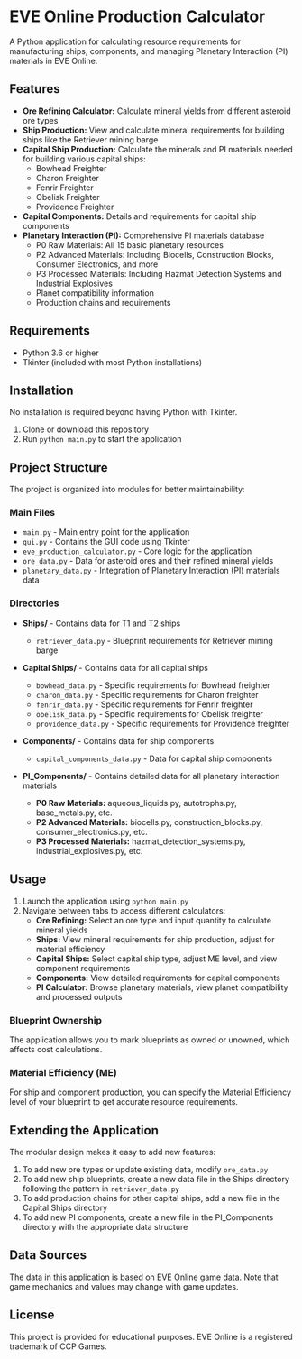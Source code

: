 # EVE Online Production Calculator

A Python application for calculating resource requirements for manufacturing ships, components, and managing Planetary Interaction (PI) materials in EVE Online.

## Features

- **Ore Refining Calculator:** Calculate mineral yields from different asteroid ore types
- **Ship Production:** View and calculate mineral requirements for building ships like the Retriever mining barge
- **Capital Ship Production:** Calculate the minerals and PI materials needed for building various capital ships:
  - Bowhead Freighter
  - Charon Freighter
  - Fenrir Freighter
  - Obelisk Freighter
  - Providence Freighter
- **Capital Components:** Details and requirements for capital ship components
- **Planetary Interaction (PI):** Comprehensive PI materials database
  - P0 Raw Materials: All 15 basic planetary resources
  - P2 Advanced Materials: Including Biocells, Construction Blocks, Consumer Electronics, and more
  - P3 Processed Materials: Including Hazmat Detection Systems and Industrial Explosives
  - Planet compatibility information
  - Production chains and requirements

## Requirements

- Python 3.6 or higher
- Tkinter (included with most Python installations)

## Installation

No installation is required beyond having Python with Tkinter.

1. Clone or download this repository
2. Run `python main.py` to start the application

## Project Structure

The project is organized into modules for better maintainability:

### Main Files
- `main.py` - Main entry point for the application
- `gui.py` - Contains the GUI code using Tkinter
- `eve_production_calculator.py` - Core logic for the application
- `ore_data.py` - Data for asteroid ores and their refined mineral yields
- `planetary_data.py` - Integration of Planetary Interaction (PI) materials data

### Directories
- **Ships/** - Contains data for T1 and T2 ships
  - `retriever_data.py` - Blueprint requirements for Retriever mining barge
  
- **Capital Ships/** - Contains data for all capital ships
  - `bowhead_data.py` - Specific requirements for Bowhead freighter
  - `charon_data.py` - Specific requirements for Charon freighter
  - `fenrir_data.py` - Specific requirements for Fenrir freighter
  - `obelisk_data.py` - Specific requirements for Obelisk freighter
  - `providence_data.py` - Specific requirements for Providence freighter
  
- **Components/** - Contains data for ship components
  - `capital_components_data.py` - Data for capital ship components
  
- **PI_Components/** - Contains detailed data for all planetary interaction materials
  - **P0 Raw Materials:** aqueous_liquids.py, autotrophs.py, base_metals.py, etc.
  - **P2 Advanced Materials:** biocells.py, construction_blocks.py, consumer_electronics.py, etc.
  - **P3 Processed Materials:** hazmat_detection_systems.py, industrial_explosives.py, etc.

## Usage

1. Launch the application using `python main.py`
2. Navigate between tabs to access different calculators:
   - **Ore Refining:** Select an ore type and input quantity to calculate mineral yields
   - **Ships:** View mineral requirements for ship production, adjust for material efficiency
   - **Capital Ships:** Select capital ship type, adjust ME level, and view component requirements
   - **Components:** View detailed requirements for capital components
   - **PI Calculator:** Browse planetary materials, view planet compatibility and processed outputs

### Blueprint Ownership
The application allows you to mark blueprints as owned or unowned, which affects cost calculations.

### Material Efficiency (ME)
For ship and component production, you can specify the Material Efficiency level of your blueprint to get accurate resource requirements.

## Extending the Application

The modular design makes it easy to add new features:

1. To add new ore types or update existing data, modify `ore_data.py`
2. To add new ship blueprints, create a new data file in the Ships directory following the pattern in `retriever_data.py`
3. To add production chains for other capital ships, add a new file in the Capital Ships directory
4. To add new PI components, create a new file in the PI_Components directory with the appropriate data structure

## Data Sources

The data in this application is based on EVE Online game data. Note that game mechanics and values may change with game updates.

## License

This project is provided for educational purposes. EVE Online is a registered trademark of CCP Games.
